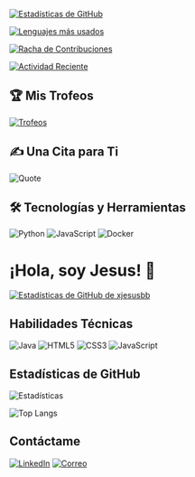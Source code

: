 

[![Estadísticas de GitHub](https://github-readme-stats.vercel.app/api?username=xjesusbb&show_icons=true&theme=merko)](https://github.com/TuUsuario)

[![Lenguajes más usados](https://github-readme-stats.vercel.app/api/top-langs/?username=xjesusbb&layout=compact&theme=merko)](https://github.com/TuUsuario)

[![Racha de Contribuciones](https://streak-stats.demolab.com/?user=xjesusbb&theme=merko)](https://git.io/streak-stats)

[![Actividad Reciente](https://github-readme-activity-graph.cyclic.app/graph?username=xjesusbb&theme=merko)](https://github.com/Ashutosh00710/github-readme-activity-graph)

## 🏆 Mis Trofeos

[![Trofeos](https://github-profile-trophy.vercel.app/?username=TuUsuario&theme=radical)](https://github.com/ryo-ma/github-profile-trophy)

## ✍️ Una Cita para Ti

![Quote](https://quotes-github-readme.vercel.app/api?type=horizontal&theme=radical)

## 🛠️ Tecnologías y Herramientas

![Python](https://img.shields.io/badge/Python-3776AB?style=flat&logo=python&logoColor=white)
![JavaScript](https://img.shields.io/badge/JavaScript-F7DF1E?style=flat&logo=javascript&logoColor=black)
![Docker](https://img.shields.io/badge/Docker-2496ED?style=flat&logo=docker&logoColor=white)


# ¡Hola, soy Jesus! 👋

[![Estadísticas de GitHub de xjesusbb](https://github-readme-stats.vercel.app/api?username=xjesusbb&show_icons=true&theme=tokyonight)](https://github.com/xjesusbb)


## Habilidades Técnicas

![Java](https://skillicons.dev/icons?i=java) ![HTML5](https://skillicons.dev/icons?i=html) ![CSS3](https://skillicons.dev/icons?i=css) ![JavaScript](https://skillicons.dev/icons?i=javascript)

## Estadísticas de GitHub

![Estadísticas](https://github-readme-stats.vercel.app/api?username=xjesusbb&show_icons=true&theme=tokyonight)

![Top Langs](https://github-readme-stats.vercel.app/api/top-langs/?username=xjesusbb&layout=compact&theme=tokyonight)

## Contáctame

[![LinkedIn](https://img.shields.io/badge/-LinkedIn-0077B5?style=flat&logo=linkedin&logoColor=white)](TU_LINKEDIN)
[![Correo](https://img.shields.io/badge/-Email-D14836?style=flat&logo=gmail&logoColor=white)](mailto:jesusgonzalvezgarcia2005@gmail.com)
